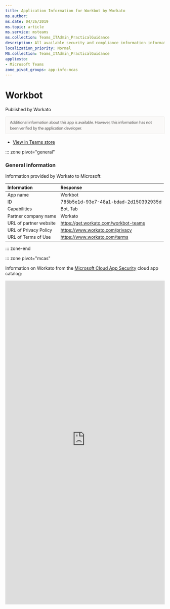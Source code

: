 ```yaml
---
title: Application Information for Workbot by Workato
ms.author: 
ms.date: 04/26/2019
ms.topic: article
ms.service: msteams
ms.collection: Teams_ITAdmin_PracticalGuidance
description: All available security and compliance information information for Workbot, its data handling policies, its Microsoft Cloud App Security app catalog information, and security/compliance information in the CSA STAR registry.
localization_priority: Normal
MS.collection: Teams_ITAdmin_PracticalGuidance
appliesto:
- Microsoft Teams
zone_pivot_groups: app-info-mcas
---
```

# Workbot

Published by Workato

<img alt="Non-attested image" src="./images/unattested.png" width="650"/>

* <a href="https://teams.microsoft.com/l/app/785b5e1d-93e7-48a1-bdad-2d150392935d" target="_blank">View in Teams store</a>

::: zone pivot="general"

### General information

Information provided by Workato to Microsoft:

| **Information** | **Response** |
|:----------------|:-------------|
| App name | Workbot |
| ID | 785b5e1d-93e7-48a1-bdad-2d150392935d |
| Capabilities | Bot, Tab |
| Partner company name | Workato |
| URL of partner website | <https://get.workato.com/workbot-teams> |
| URL of Privacy Policy | <https://www.workato.com/privacy> |
| URL of Terms of Use | <https://www.workato.com/terms> |

::: zone-end


::: zone pivot="mcas"

Information on Workato from the [Microsoft Cloud App Security](https://www.microsoft.com/en-us/enterprise-mobility-security/cloud-app-security) cloud app catalog:

<iframe height='1020' title='Microsoft Cloud App Security Information' src='https://3ca685143b5b46b4b0e5266dadf2e97c.codepen.website/#/dashboard/34036' frameborder='no'  style='width: 100%;'>

<a href="https://3ca685143b5b46b4b0e5266dadf2e97c.codepen.website/#/dashboard/34036" target="_blank">View in a new tab</a>

::: zone-end

